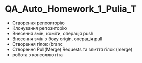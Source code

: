 # QA_Auto_Homework_1_Pulia_T

- Створення репозиторію
- Клонування репозиторію
- Внесення змін, коміти, операція push
- Внесення змін з боку origin, операція pull
- Створення гілок (branc
- Створення Pull(Merge) Requests та злиття гілок (merge)
- робота з консоллю гіта
